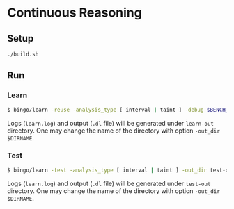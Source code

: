 # Continuous Reasoning
## Setup
```
./build.sh
```

## Run

### Learn

```sh
$ bingo/learn -reuse -analysis_type [ interval | taint ] -debug $BENCH_NAME
```

Logs (`learn.log`) and output (`.dl` file) will be generated under `learn-out` directory.
One may change the name of the directory with option `-out_dir $DIRNAME`.

### Test

```sh
$ bingo/learn -test -analysis_type [ interval | taint ] -out_dir test-out $BENCH_NAME
```

Logs (`learn.log`) and output (`.dl` file) will be generated under `test-out` directory.
One may change the name of the directory with option `-out_dir $DIRNAME`.